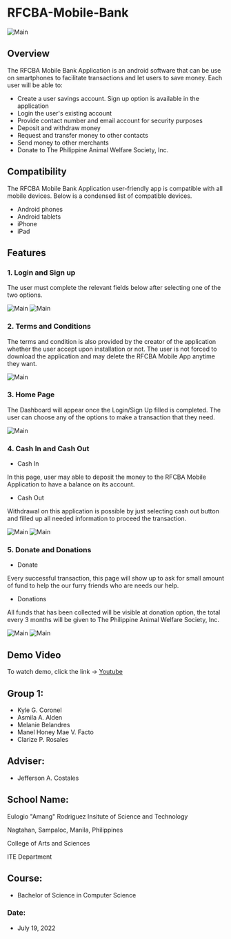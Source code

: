 # RFCBA-Mobile-Bank

![Main](app/src/main/res/user-manual/login1.png)

## Overview
The RFCBA Mobile Bank Application is an android software that can be use on smartphones to facilitate transactions and let users to save money. 
Each user will be able to:

* Create a user savings account. Sign up option is available in the application
* Login the user's existing account
* Provide contact number and email account for security purposes
* Deposit and withdraw money
* Request and transfer money to other contacts
* Send money to other merchants
* Donate to The Philippine Animal Welfare Society, Inc. 

## Compatibility
The RFCBA Mobile Bank Application  user-friendly app is compatible with all mobile devices. Below is a condensed list of compatible devices. 
* Android phones
* Android tablets
* iPhone
* iPad

## Features
### 1. Login and Sign up
The user must complete the relevant fields below after selecting one of the two options.

![Main](app/src/main/res/user-manual/sign-up1.png) ![Main](app/src/main/res/user-manual/login-page1.png)

### 2. Terms and Conditions
The terms and condition is also provided by the creator of the application whether the user accept upon installation or not. The user is not forced to download the application and may delete the RFCBA Mobile App anytime they want.

![Main](app/src/main/res/user-manual/terms1.png)

### 3. Home Page
The Dashboard will appear once the Login/Sign Up filled is completed. 
The user can choose any of the options to make a transaction that they need. 

![Main](app/src/main/res/user-manual/homepage1.png)

### 4. Cash In and Cash Out
* Cash In

In this page, user may able to deposit the money to the RFCBA Mobile Application to have a balance on its account.

* Cash Out

Withdrawal on this application is possible by just selecting cash out button and filled up all needed information to proceed the transaction.

![Main](app/src/main/res/user-manual/cashin1.png) ![Main](app/src/main/res/user-manual/cashout2.png)

### 5. Donate and Donations
* Donate

Every successful transaction, this page will show up to ask for small amount of fund to help the our furry friends who are needs our help.

* Donations

All funds that has been collected will be visible at donation option, the total every 3 months will be given to The Philippine Animal Welfare Society, Inc.

![Main](app/src/main/res/user-manual/donate1.png) ![Main](app/src/main/res/user-manual/donations1.png)

## Demo Video
To watch demo, click the link -> [Youtube](https://www.google.com)

## Group 1:
* Kyle G. Coronel
* Asmila A. Alden
* Melanie Belandres
* Manel Honey Mae V. Facto
* Clarize P. Rosales

## Adviser:
* Jefferson A. Costales

## School Name:
Eulogio "Amang" Rodriguez Insitute of Science and Technology

Nagtahan, Sampaloc, Manila, Philippines

College of Arts and Sciences

ITE Department

## Course:
* Bachelor of Science in Computer Science

### Date:
* July 19, 2022







